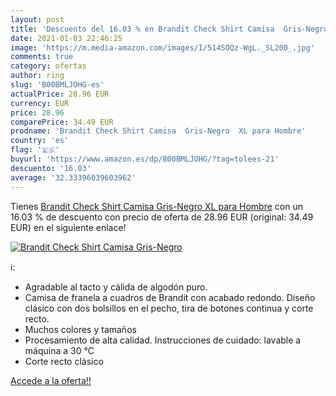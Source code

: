 ```yaml
---
layout: post
title: 'Descuento del 16.03 % en Brandit Check Shirt Camisa  Gris-Negro  '
date: 2021-01-03 22:46:25
image: 'https://m.media-amazon.com/images/I/514SOQz-WgL._SL200_.jpg'
comments: true
category: ofertas
author: ring
slug: 'B00BMLJOHG-es'
actualPrice: 28.96 EUR
currency: EUR
price: 28.96
comparePrice: 34.49 EUR
prodname: 'Brandit Check Shirt Camisa  Gris-Negro  XL para Hombre'
country: 'es'
flag: '🇪🇸'
buyurl: 'https://www.amazon.es/dp/B00BMLJOHG/?tag=tolees-21'
descuento: '16.03'
average: '32.33396039603962'
---
```


Tienes [Brandit Check Shirt Camisa  Gris-Negro  XL para Hombre](https://www.amazon.es/dp/B00BMLJOHG/?tag=tolees-21) con un 16.03 % de descuento con precio de oferta de 28.96 EUR (original: 34.49 EUR) en el siguiente enlace!

[![Brandit Check Shirt Camisa  Gris-Negro  ](https://m.media-amazon.com/images/I/514SOQz-WgL._SL200_.jpg)](https://www.amazon.es/dp/B00BMLJOHG/?tag=tolees-21)

ℹ️:

- Agradable al tacto y cálida de algodón puro.
- Camisa de franela a cuadros de Brandit con acabado redondo. Diseño clásico con dos bolsillos en el pecho, tira de botones continua y corte recto.
- Muchos colores y tamaños
- Procesamiento de alta calidad. Instrucciones de cuidado: lavable a máquina a 30 °C
- Corte recto clásico

[Accede a la oferta!!](https://www.amazon.es/dp/B00BMLJOHG/?tag=tolees-21)

